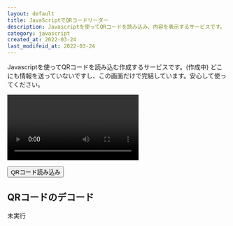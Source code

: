 ```yaml
---
layout: default
title: JavaScriptでQRコードリーダー
description: Javascriptを使ってQRコードを読み込み、内容を表示するサービスです。
category: javascript
created_at: 2022-03-24
last_modifeid_at: 2022-03-24
---
```


<script type="text/JavaScript">

  $(function(){
    // 読み込みのボタン
    const $start = $("#start");
    // video要素
    const $video = $("#video");

    $("#start").click(() => {
      navigator.mediaDevices.getUserMedia({ video: : { facingMode: "environment" }, audio: false })
        .then(stream => $video[0].srcObject = stream)
        .catch(err => alert(`${err.name} ${err.message}`));
    }, false);
  });

</script>

Javascriptを使ってQRコードを読み込む作成するサービスです。(作成中)
どこにも情報を送っていないですし、この画面だけで完結しています。安心して使ってください。

<video id="video" autoplay=""></video>

<button id="start">QRコード読み込み</button>

## QRコードのデコード

<div id="qr-text">
未実行
</div>
